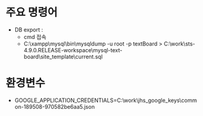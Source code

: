 # 주요 명령어
- DB export : 
	- cmd 접속
	- C:\xampp\mysql\bin\mysqldump -u root -p textBoard > C:\work\sts-4.9.0.RELEASE-workspace\mysql-text-board\site_template\current.sql
	
# 환경변수
- GOOGLE_APPLICATION_CREDENTIALS=C:\work\jhs_google_keys\common-189508-970582be6aa5.json
